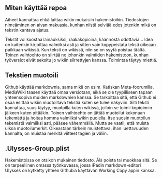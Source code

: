 ## Miten käyttää repoa ##

Aiheet kannattaa ehkä laittaa wikin mukaisiin hakemistoihin. Tiedostojen nimeäminen on aivan makuasia, kunhan niistä selviää edes jotenkin mikä on tekstin kantava ajatus.

Tekstit voi koostaa lainauksiksi, raakakopioina, käännöstä odottavia... Idea on kuitenkin kirjoittaa valmiiksi asti ja sitten vain kopypeistata teksti oikeaan paikkaan wikissä.
Kun teksti on wikissä, niin se on syytä poistaa täältä. Toinen vaihtoehto on siirtää ne johonkin valmiiden hakemistoon, kunhan työversiot eivät sekoitu jo wikiin siirrettyjen kanssa. Toimintaa täytyy miettiä.

## Tekstien muotoili ##

Github käyttää markdownia, sama mikä on esim. Katiskan Meta-foorumilla. MediaWiki taasen käyttää omaa versiotaan, eikä se ole tyypilliseen tapaan yhteensopiva muiden markdownien kanssa. Se tarkoittaa sitä, että Github ei osaa esittää wikiin muotoiltava tekstiä kuten se tulee näkyviin. Silti teksti kannattaa, suus täytyy, muotoilla kuten wikissä, jolloin se toimii kopioinnin jälkeen kuten pitääkin. Toinen vaihtoehto on jättää muotoilut kokonaan tekemättä ja hoitaa homma valmiiksi wikin puolella.
Itse suosin muotoilun tekemistä valmiiksi asti, pääsee vähemmällä. Mutta se vaatii, että muista ulkoa muotoilumerkit. Oikeastaan tärkein muistettava, ihan luettavuuden kannalta, on muistaa merkitä viitteet tagien <ref> ja </ref> väliin.

## .Ulysses-Group.plist ##

Hakemistoissa on otsikon mukainen tiedosto. Älä poista tai muokkaa sitä. Se on tarpeellinen omassa työnkuvassa, jossa iPadin markdown-editori Ulysses on kytketty yhteen Githubia käyttävän Working Copy appin kanssa.
